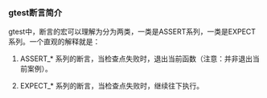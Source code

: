 ### gtest断言简介

gtest中，断言的宏可以理解为分为两类，一类是ASSERT系列，一类是EXPECT系列。一个直观的解释就是：

1. ASSERT_* 系列的断言，当检查点失败时，退出当前函数（注意：并非退出当前案例）。

2. EXPECT_* 系列的断言，当检查点失败时，继续往下执行。
